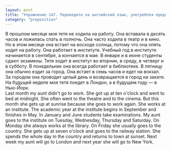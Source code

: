 ```yaml
---
layout: post
title: "Упражнение 147. Переведите на английский язык, употребляя предлоги at, on, in, to."
category: "preposition"
---
```

<section class="question">
В прошлом месяце моя тетя не ходила на работу. Она вставала в десять часов и ложилась спать в полночь. Она часто ходила в театр и в кино. Но в этом месяце она встает на восходе солнца, потому что она опять ходит на работу. Она работает в институте. Учебный год в институте начинается в сентябре, а кончается в мае. В январе и в июне студенты сдают экзамены. Тетя ходит в институт во вторник, в среду, в четверг и в субботу. В понедельник она всегда работает в библиотеке. В пятницу она обычно ездит за город. Она встает в семь часов и едет на вокзал. За городом она проводит целый день и возвращается в город на закате. На будущей неделе моя тетя поедет в Лондон, а в будущем году — в Нью-Йорк.
</section>

<section class="answer">
Last month my aunt didn't go to work. She got up at ten o'clock and went to bed at midnight. She often went to the theatre and to the cinema. But this month she gets up at sunrise because she goes to work again. She works at an institute. The academic year at the institute begins in September and finishes in May. In January and June students take examinations. My aunt goes to the institute on Tuesday, Wednesday, Thursday and Saturday. On Monday she always works at the library. On Friday she usually goes to the country. She gets up at seven o'clock and goes to the railway station. She spends the whole day in the country and returns to town at sunset. Next week my aunt will go to London and next year she will go to New York.
</section>